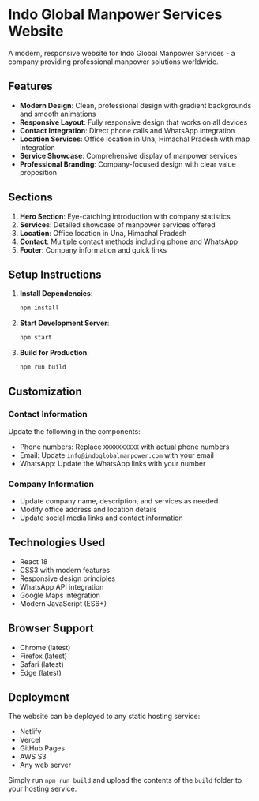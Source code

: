 # Indo Global Manpower Services Website

A modern, responsive website for Indo Global Manpower Services - a company providing professional manpower solutions worldwide.

## Features

- **Modern Design**: Clean, professional design with gradient backgrounds and smooth animations
- **Responsive Layout**: Fully responsive design that works on all devices
- **Contact Integration**: Direct phone calls and WhatsApp integration
- **Location Services**: Office location in Una, Himachal Pradesh with map integration
- **Service Showcase**: Comprehensive display of manpower services
- **Professional Branding**: Company-focused design with clear value proposition

## Sections

1. **Hero Section**: Eye-catching introduction with company statistics
2. **Services**: Detailed showcase of manpower services offered
3. **Location**: Office location in Una, Himachal Pradesh
4. **Contact**: Multiple contact methods including phone and WhatsApp
5. **Footer**: Company information and quick links

## Setup Instructions

1. **Install Dependencies**:
   ```bash
   npm install
   ```

2. **Start Development Server**:
   ```bash
   npm start
   ```

3. **Build for Production**:
   ```bash
   npm run build
   ```

## Customization

### Contact Information
Update the following in the components:
- Phone numbers: Replace `XXXXXXXXXX` with actual phone numbers
- Email: Update `info@indoglobalmanpower.com` with your email
- WhatsApp: Update the WhatsApp links with your number

### Company Information
- Update company name, description, and services as needed
- Modify office address and location details
- Update social media links and contact information

## Technologies Used

- React 18
- CSS3 with modern features
- Responsive design principles
- WhatsApp API integration
- Google Maps integration
- Modern JavaScript (ES6+)

## Browser Support

- Chrome (latest)
- Firefox (latest)
- Safari (latest)
- Edge (latest)

## Deployment

The website can be deployed to any static hosting service:
- Netlify
- Vercel
- GitHub Pages
- AWS S3
- Any web server

Simply run `npm run build` and upload the contents of the `build` folder to your hosting service.
